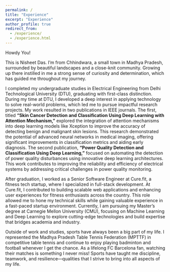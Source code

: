 ```yaml
---
permalink: /
title: "Experience"
excerpt: "Experience"
author_profile: true
redirect_from:
  - /experience/
  - /experience.html
---
```


Howdy You!

This is Nisheet Das. I’m from Chhindwara, a small town in Madhya Pradesh, surrounded by beautiful landscapes and a close-knit community. Growing up there instilled in me a strong sense of curiosity and determination, which has guided me throughout my journey.  

I completed my undergraduate studies in Electrical Engineering from Delhi Technological University (DTU), graduating with first-class distinction. During my time at DTU, I developed a deep interest in applying technology to solve real-world problems, which led me to pursue impactful research projects. My work resulted in two publications in IEEE journals. The first, titled **“Skin Cancer Detection and Classification Using Deep Learning with Attention Mechanism,”** explored the integration of attention mechanisms into deep learning models like Xception to improve the accuracy of detecting benign and malignant skin lesions. This research demonstrated the potential of advanced neural networks in medical imaging, offering significant improvements in classification metrics and aiding early diagnosis. The second publication, **“Power Quality Detection and Classification Using Deep Learning,”** focused on automating the detection of power quality disturbances using innovative deep learning architectures. This work contributes to improving the reliability and efficiency of electrical systems by addressing critical challenges in power quality monitoring.

After graduation, I worked as a Senior Software Engineer at Cure.fit, a fitness tech startup, where I specialized in full-stack development. At Cure.fit, I contributed to building scalable web applications and enhancing user experiences for fitness enthusiasts across the country. This role allowed me to hone my technical skills while gaining valuable experience in a fast-paced startup environment. Currently, I am pursuing my Master’s degree at Carnegie Mellon University (CMU), focusing on Machine Learning and Deep Learning to explore cutting-edge technologies and build expertise that bridges academia and industry.

Outside of work and studies, sports have always been a big part of my life. I represented the Madhya Pradesh Table Tennis Federation (MPTTF) in competitive table tennis and continue to enjoy playing badminton and football whenever I get the chance. As a lifelong FC Barcelona fan, watching their matches is something I never miss! Sports have taught me discipline, teamwork, and resilience—qualities that I strive to bring into all aspects of my life.
